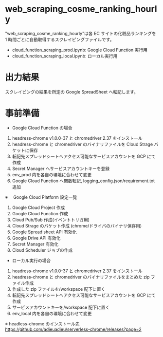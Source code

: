 # web_scraping_cosme_ranking_hourly

"web_scraping_cosme_ranking_hourly"は各 EC サイトの化粧品ランキングを 1 時間ごとに自動取得するスクレイピングファイルです。

- cloud_function_scraping_prod.ipynb: Google Cloud Function 実行用
- cloud_function_scraping_local.ipynb: ローカル実行用

# 出力結果

スクレイピングの結果を所定の Google SpreadSheet へ転記します。

# 事前準備

- Google Cloud Function の場合

1.  headress-chrome v1.0.0-37 と chromedriver 2.37 をインストール
2.  headress-chrome と chromedriver のバイナリファイルを Cloud Strage バケットに保存
3.  転記先スプレッドシートへアクセス可能なサービスアカウントを GCP にて作成
4.  Secret Manager へサービスアカウントキーを登録
5.  env_prod 内を各自の環境に合わせて変更
6.  Google Cloud Function へ関数転記, logging_config.json/requirement.txt 追加

※　 Google Cloud Platform 設定一覧

1. Google Cloud Project 作成
2. Google Cloud Function 作成
3. Cloud Pub/Sub 作成(イベントトリガ用)
4. Cloud Strage のバケット作成 (chrome/ドライバのバイナリ保存用)
5. Google Spread sheet API 有効化
6. Google Drive API 有効化
7. Secret Manager 有効化
8. Cloud Scheduler ジョブの作成

- ローカル実行の場合

1.  headress-chrome v1.0.0-37 と chromedriver 2.37 をインストール
2.  headress-chrome と chromedriver のバイナリファイルをまとめた zip ファイル作成
3.  作成した zip ファイルを/workspace 配下に置く
4.  転記先スプレッドシートへアクセス可能なサービスアカウントを GCP にて作成
5.  サービスアカウントキーを/workspace 配下に置く
6.  env_local 内を各自の環境に合わせて変更

※ headless-chrome のインストール先
https://github.com/adieuadieu/serverless-chrome/releases?page=2
